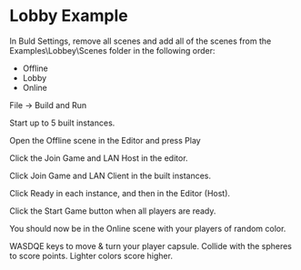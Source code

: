 ﻿# Lobby Example

In Buld Settings, remove all scenes and add all of the scenes from the Examples\Lobbey\Scenes folder in the following order:

-	Offline
-	Lobby
-	Online

File -> Build and Run

Start up to 5 built instances.

Open the Offline scene in the Editor and press Play

Click the Join Game and LAN Host in the editor.

Click Join Game and LAN Client in the built instances.

Click Ready in each instance, and then in the Editor (Host).

Click the Start Game button when all players are ready.

You should now be in the Online scene with your players of random color.

WASDQE keys to move & turn your player capsule.
Collide with the spheres to score points.
Lighter colors score higher.
